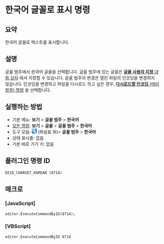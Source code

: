 # 한국어 글꼴로 표시 명령

## 요약

한국어 글꼴로 텍스트를 표시합니다.

## 설명

글꼴 범주에서 한국어 글꼴을 선택합니다.
글꼴 범주에 있는 글꼴은 [**글꼴 사용자 지정** 대화 상자](../../dlg/properties/font/index) 에서
지정할 수 있습니다. 글꼴 범주의 변경은 열린 파일의 인코딩을 변경하지 않습니다.
인코딩을 변경하고 파일을 다시로드 하고 싶은 경우,
[**다시로드할 인코딩** (여러 항목) 명령](../file/file_reload_defined) 을 선택합니다.

## 실행하는 방법

- 기본 메뉴: **보기** \> **글꼴 범주** \> **한국어**
- [모든 명령](../tools/all_commands): **보기** \> **글꼴** \> **글꼴 범주** \> **한국어**
- 도구 모음: ![](../../images/fontpopup.png)
(화살표 위)\> **글꼴 범주** \> **한국어**
- 상태 표시줄: 없음
- 기본 바로 가기 키: 없음

## 플러그인 명령 ID

```
EEID_CHARSET_KOREAN (8714)
```

## 매크로

### \[JavaScript\]

```
editor.ExecuteCommandByID(8714);
```

### \[VBScript\]

```
editor.ExecuteCommandByID 8714
```

